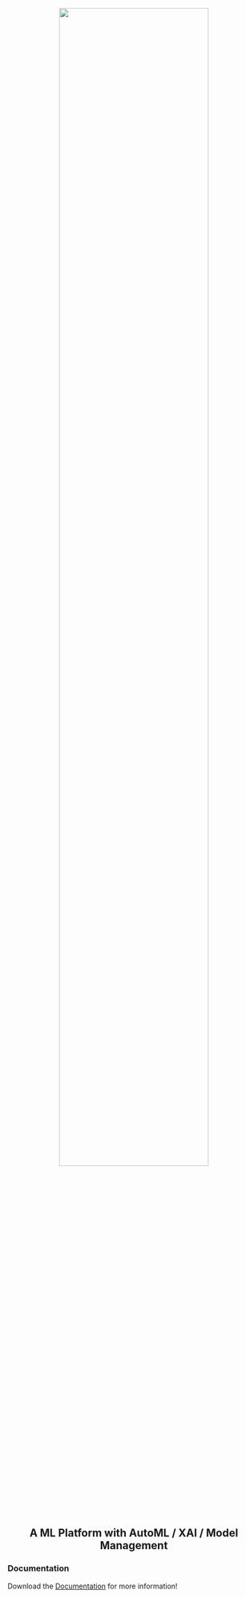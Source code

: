 <p align="center"><a href="https://github.com/yoonslab/omelet/"><img width=77% alt="" src="https://github.com/yoonslab/omelet/blob/master/docs/img/omelet.png?raw=true"></a></p>
<h2 align="center">A ML Platform with AutoML / XAI / Model Management</h2>


### Documentation

Download the [Documentation](https://github.com/yoonslab/omelet/blob/master/docs/omelet_keynote.pdf?raw=true) for more information!

